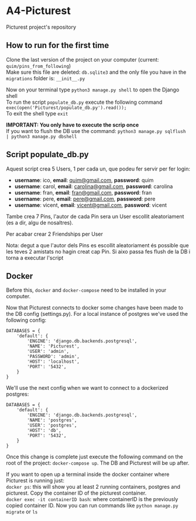 # A4-Picturest
Picturest project's repository

## How to run for the first time
Clone the last version of the project on your computer (current: `quim/pins_from_following`)  
Make sure this file are deleted: `db.sqlite3` and the only file you have in the `migrations` folder is: ` __init__.py `  

Now on your terminal type `python3 manage.py shell` to open the Django shell  
To run the script `populate_db.py` execute the following command `exec(open('Picturest/populate_db.py').read());`  
To exit the shell type `exit`  

**IMPORTANT: You only have to execute the scrip once**  
If you want to flush the DB use the command: `python3 manage.py sqlflush | python3 manage.py dbshell`  

## Script populate_db.py
Aquest script crea 5 Users, 1 per cada un, que podeu fer servir per fer login:  
- **username**: ico, **email**: quim@gmail.com, **password**: quim  
- **username**: carol, **email**:  carolina@gmail.com, **password**: carolina  
- **username**: fran, **email**: fran@gmail.com, **password**: fran  
- **username**: pere, **email**: pere@gmail.com, **password**: pere  
- **username**: vicent, **email**: vicent@gmail.com, **password**: vicent  

Tambe crea 7 Pins, l'autor de cada Pin sera un User escollit aleatoriament (es a dir, algu de nosaltres). 

Per acabar crear 2 Friendships per User

Nota: degut a que l'autor dels Pins es escollit aleatoriament és possible que les teves 2 amistats no hagin creat cap Pin. Si aixo passa fes flush de la DB i torna a executar l'script

<!-- Req:
- docker
- docker-compose -->

## Docker 
Before this, `docker` and `docker-compose` need to be installed in your computer.  

Now that Picturest connects to docker some changes have been made to the DB config (settings.py). For a local instance of postgres we've used the following config:
````
DATABASES = {
    'default': {
        'ENGINE': 'django.db.backends.postgresql',
        'NAME': 'Picturest',
        'USER': 'admin',
        'PASSWORD': 'admin',
        'HOST': 'localhost',
        'PORT': '5432',
    }
}
````
We'll use the next config when we want to connect to a dockerized postgres:
```
DATABASES = {
    'default': {
        'ENGINE': 'django.db.backends.postgresql',
        'NAME': 'postgres',
        'USER': 'postgres',
        'HOST': 'db',
        'PORT': '5432',
    }
}
```

Once this change is complete just execute the following command on the root of the project: `docker-compose up`. The DB and Picturest will be up after.  

If you want to open up a terminal inside the docker container where Picturest is running just:  
`docker ps`: this will show you at least 2 running containers, postgres and picturest. Copy the container ID of the picturest container.  
`docker exec -it containerID bash`: where containerID is the previously copied container ID. Now you can run commands like `python manage.py migrate` or `ls`  


